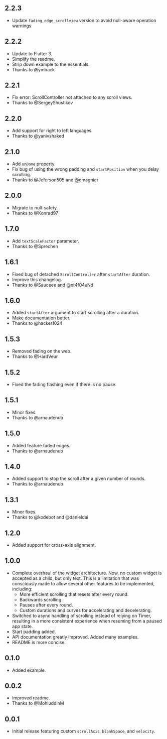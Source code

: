 ## 2.2.3

- Update `fading_edge_scrollview` version to avoid null-aware operation warnings

## 2.2.2

- Update to Flutter 3.
- Simplify the readme.
- Strip down example to the essentials.
- Thanks to @ymback

## 2.2.1

- Fix error: ScrollController not attached to any scroll views.
- Thanks to @SergeyShustikov

## 2.2.0

- Add support for right to left languages.
- Thanks to @yanivshaked

## 2.1.0

- Add `onDone` property.
- Fix bug of using the wrong padding and `startPosition` when you delay scrolling.
- Thanks to @Jeferson505 and @emagnier

## 2.0.0

- Migrate to null-safety.
- Thanks to @Konrad97

## 1.7.0

- Add `textScaleFactor` parameter.
- Thanks to @Sprechen

## 1.6.1

- Fixed bug of detached `ScrollController` after `startAfter` duration.
- Improve this changelog.
- Thanks to @Sauceee and @nt4f04uNd

## 1.6.0

- Added `startAfter` argument to start scrolling after a duration.
- Make documentation better.
- Thanks to @hacker1024

## 1.5.3

- Removed fading on the web.
- Thanks to @HardVeur

## 1.5.2

- Fixed the fading flashing even if there is no pause.

## 1.5.1

- Minor fixes.
- Thanks to @arnaudenub

## 1.5.0

- Added feature faded edges.
- Thanks to @arnaudenub

## 1.4.0

- Added support to stop the scroll after a given number of rounds.
- Thanks to @arnaudenub

## 1.3.1

- Minor fixes.
- Thanks to @kodebot and @danieldai

## 1.2.0

- Added support for cross-axis alignment.

## 1.0.0

- Complete overhaul of the widget architecture. Now, no custom widget is
  accepted as a child, but only text. This is a limitation that was consciously
  made to allow several other features to be implemented, including:
  * More efficient scrolling that resets after every round.
  * Backwards scrolling.
  * Pauses after every round.
  * Custom durations and curves for accelerating and decelerating.
- Switched to async handling of scrolling instead of relying on Timer,
  resulting in a more consistent experience when resuming from a paused app
  state.
- Start padding added.
- API documentation greatly improved. Added many examples.
- README is more concise.

## 0.1.0

- Added example.

## 0.0.2

- Improved readme.
- Thanks to @MohiuddinM

## 0.0.1

- Initial release featuring custom `scrollAxis`, `blankSpace`, and `velocity`.
